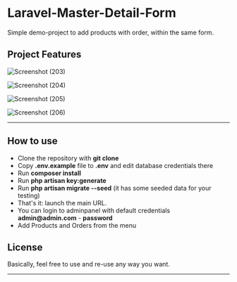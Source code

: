 # Laravel-Master-Detail-Form

Simple demo-project to add products with order, within the same form.

## Project Features 

![Screenshot (203)](https://user-images.githubusercontent.com/73945266/105198886-596d6500-5b68-11eb-833d-90a9342b8dbe.png)

![Screenshot (204)](https://user-images.githubusercontent.com/73945266/105198900-5bcfbf00-5b68-11eb-9378-3c5c6ae77b9b.png)

![Screenshot (205)](https://user-images.githubusercontent.com/73945266/105198904-5d998280-5b68-11eb-86f4-7addc2b18ab3.png)

![Screenshot (206)](https://user-images.githubusercontent.com/73945266/105198909-5e321900-5b68-11eb-94fc-3b73915e61f6.png)

---

## How to use

- Clone the repository with __git clone__
- Copy __.env.example__ file to __.env__ and edit database credentials there
- Run __composer install__
- Run __php artisan key:generate__
- Run __php artisan migrate --seed__ (it has some seeded data for your testing)
- That's it: launch the main URL. 
- You can login to adminpanel with default credentials __admin@admin.com__ - __password__
- Add Products and Orders from the menu

## License

Basically, feel free to use and re-use any way you want.

---
